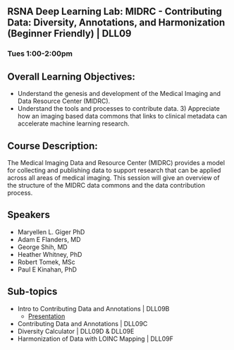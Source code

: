 ## RSNA Deep Learning Lab: MIDRC - Contributing Data: Diversity, Annotations, and Harmonization (Beginner Friendly) | DLL09
### Tues 1:00-2:00pm
## Overall Learning Objectives: 
- Understand the genesis and development of the Medical Imaging and Data Resource Center (MIDRC).
- Understand the tools and processes to contribute data. 3) Appreciate how an imaging based data commons that links to clinical metadata can accelerate machine learning research.
## Course Description:
The Medical Imaging Data and Resource Center (MIDRC) provides a model for collecting and publishing data to support research that can be applied across all areas of medical imaging. This session will give an overview of the structure of the MIDRC data commons and the data contribution process.
## Speakers
- Maryellen L. Giger PhD
- Adam E Flanders, MD
- George Shih, MD
- Heather Whitney, PhD
- Robert Tomek, MSc
- Paul E Kinahan, PhD
## Sub-topics
- Intro to Contributing Data and Annotations | DLL09B
  - [Presentation](link)
- Contributing Data and Annotations | DLL09C
- Diversity Calculator | DLL09D & DLL09E
- Harmonization of Data with LOINC Mapping | DLL09F
